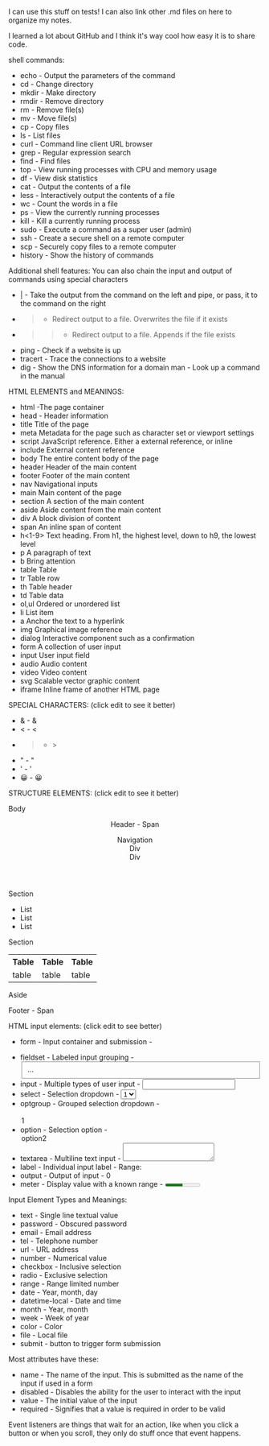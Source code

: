 I can use this stuff on tests!
I can also link other .md files on here to organize my notes.

I learned a lot about GitHub and I think it's way cool how easy it is to share code.

shell commands:
* echo - Output the parameters of the command
* cd - Change directory
* mkdir - Make directory
* rmdir - Remove directory
* rm - Remove file(s)
* mv - Move file(s)
* cp - Copy files
* ls - List files
* curl - Command line client URL browser
* grep - Regular expression search
* find - Find files
* top - View running processes with CPU and memory usage
* df - View disk statistics
* cat - Output the contents of a file
* less - Interactively output the contents of a file
* wc - Count the words in a file
* ps - View the currently running processes
* kill - Kill a currently running process
* sudo - Execute a command as a super user (admin)
* ssh - Create a secure shell on a remote computer
* scp - Securely copy files to a remote computer
* history - Show the history of commands

Additional shell features:
You can also chain the input and output of commands using special characters

* | - Take the output from the command on the left and pipe, or pass, it to the command on the right
* > - Redirect output to a file. Overwrites the file if it exists
* >> - Redirect output to a file. Appends if the file exists
* ping - Check if a website is up
* tracert - Trace the connections to a website
* dig - Show the DNS information for a domain
man - Look up a command in the manual

HTML ELEMENTS and MEANINGS:
* html -The page container  
* head	- Header information  
* title Title of the page
* meta	Metadata for the page such as character set or viewport settings
* script	JavaScript reference. Either a external reference, or inline
* include	External content reference
* body	The entire content body of the page
* header	Header of the main content
* footer	Footer of the main content
* nav	Navigational inputs
* main	Main content of the page
* section	A section of the main content
* aside	Aside content from the main content
* div	A block division of content
* span	An inline span of content
* h<1-9>	Text heading. From h1, the highest level, down to h9, the lowest level
* p	A paragraph of text
* b	Bring attention
* table	Table
* tr	Table row
* th	Table header
* td	Table data
* ol,ul	Ordered or unordered list
* li	List item
* a	Anchor the text to a hyperlink
* img	Graphical image reference
* dialog	Interactive component such as a confirmation
* form	A collection of user input
* input	User input field
* audio	Audio content
* video	Video content
* svg	Scalable vector graphic content
* iframe	Inline frame of another HTML page

SPECIAL CHARACTERS: (click edit to see it better)

* & -	&amp;
* < -	&lt;
* > -	&gt;
* " -	&quot;
* ' -	&apos;
* 😀 -	&#128512;

STRUCTURE ELEMENTS:
(click edit to see it better)
<body>
  <p>Body</p>
  <header>
    <p>Header - <span>Span</span></p>
    <nav>
      Navigation
      <div>Div</div>
      <div>Div</div>
    </nav>
  </header>

  <main>
    <section>
      <p>Section</p>
      <ul>
        <li>List</li>
        <li>List</li>
        <li>List</li>
      </ul>
    </section>
    <section>
      <p>Section</p>
      <table>
        <tr>
          <th>Table</th>
          <th>Table</th>
          <th>Table</th>
        </tr>
        <tr>
          <td>table</td>
          <td>table</td>
          <td>table</td>
        </tr>
      </table>
    </section>
    <aside>
      <p>Aside</p>
    </aside>
  </main>

  <footer>
    <div>Footer - <span>Span</span></div>
  </footer>
</body>

HTML input elements: (click edit to see better)
* form -	Input container and submission -	<form action="form.html" method="post">
* fieldset -	Labeled input grouping -	<fieldset> ... </fieldset>
* input -	Multiple types of user input -	<input type="" />
* select	- Selection dropdown	- <select><option>1</option></select>
* optgroup	- Grouped selection dropdown -	<optgroup><option>1</option></optgroup>
* option	- Selection option	- <option selected>option2</option>
* textarea -	Multiline text input	- <textarea></textarea>
* label -	Individual input label	- <label for="range">Range: </label>
* output	- Output of input -	<output for="range">0</output>
* meter	- Display value with a known range -	<meter min="0" max="100" value="50"></meter>

Input Element Types and Meanings:
* text -	Single line textual value
* password -	Obscured password
* email	- Email address
* tel -	Telephone number
* url	- URL address
* number -	Numerical value
* checkbox	- Inclusive selection
* radio -	Exclusive selection
* range	- Range limited number
* date -	Year, month, day
* datetime-local -	Date and time
* month -	Year, month
* week	- Week of year
* color -	Color
* file	- Local file
* submit -	button to trigger form submission

Most attributes have these:
* name -	The name of the input. This is submitted as the name of the input if used in a form
* disabled -	Disables the ability for the user to interact with the input
* value -	The initial value of the input
* required	- Signifies that a value is required in order to be valid

Event listeners are things that wait for an action, like when you click a button or when you scroll, they only do stuff once that event happens.
